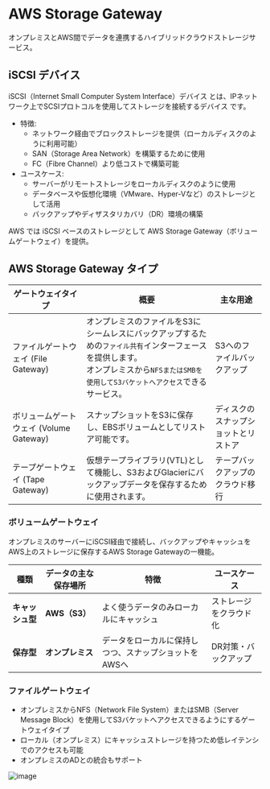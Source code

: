 # AWS Storage Gateway
オンプレミスとAWS間でデータを連携するハイブリッドクラウドストレージサービス。

## iSCSI デバイス
iSCSI（Internet Small Computer System Interface）デバイス とは、IPネットワーク上でSCSIプロトコルを使用してストレージを接続するデバイス です。

- 特徴:
  - ネットワーク経由でブロックストレージを提供（ローカルディスクのように利用可能）
  - SAN（Storage Area Network）を構築するために使用
  - FC（Fibre Channel）より低コストで構築可能
- ユースケース:
  - サーバーがリモートストレージをローカルディスクのように使用
  - データベースや仮想化環境（VMware、Hyper-Vなど）のストレージとして活用
  - バックアップやディザスタリカバリ（DR）環境の構築

AWS では iSCSI ベースのストレージとして AWS Storage Gateway（ボリュームゲートウェイ）を提供。

## AWS Storage Gateway タイプ

| ゲートウェイタイプ | 概要 | 主な用途 |
| ------------------ | ---- | -------- |
| ファイルゲートウェイ (File Gateway) | オンプレミスのファイルをS3にシームレスにバックアップするための`ファイル共有`インターフェースを提供します。<br>オンプレミスから`NFSまたはSMBを使用してS3バケットへアクセス`できるサービス。 | S3へのファイルバックアップ |
| ボリュームゲートウェイ (Volume Gateway) | スナップショットをS3に保存し、EBSボリュームとしてリストア可能です。 | ディスクのスナップショットとリストア |
| テープゲートウェイ (Tape Gateway) | 仮想テープライブラリ(VTL)として機能し、S3およびGlacierにバックアップデータを保存するために使用されます。 | テープバックアップのクラウド移行 |

### ボリュームゲートウェイ
オンプレミスのサーバーにiSCSI経由で接続し、バックアップやキャッシュをAWS上のストレージに保存するAWS Storage Gatewayの一機能。

| 種類         | データの主な保存場所 | 特徴                                 | ユースケース        |
|--------------|--------------------|--------------------------------------|---------------------|
| **キャッシュ型** | **AWS（S3）**        | よく使うデータのみローカルにキャッシュ | ストレージをクラウド化 |
| **保存型**     | **オンプレミス**       | データをローカルに保持しつつ、スナップショットをAWSへ | DR対策・バックアップ |

### ファイルゲートウェイ

- オンプレミスからNFS（Network File System）またはSMB（Server Message Block）を使用してS3バケットへアクセスできるようにするゲートウェイタイプ
- ローカル（オンプレミス）にキャッシュストレージを持つため低レイテンシでのアクセスも可能
- オンプレミスのADとの統合もサポート

![image](https://ping-t-resouces.com/uploads/question_image/file/22937/kk58538.jpg?t=1711516260)
